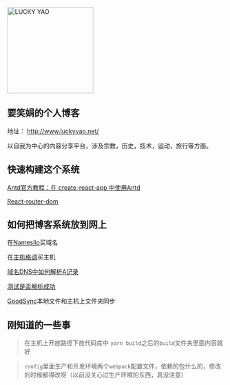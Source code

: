 <img src="http://www.luckyyao.net/static/media/logo1.f1bec0fb.png" alt="LUCKY YAO" width="200" height="200" />

## 要笑娟的个人博客
地址： http://www.luckyyao.net/

以自我为中心的内容分享平台，涉及宗教，历史，技术，运动，旅行等方面。

## 快速构建这个系统

[Antd官方教程：在 create-react-app 中使用Antd](https://ant.design/docs/react/use-with-create-react-app-cn)

[React-router-dom](http://reacttraining.cn/web/example/basic)


## 如何把博客系统放到网上

在[Namesilo](https://www.namesilo.com/)买域名

在[主机格调](http://zhuji.gd/)买主机

[域名DNS中如何解析A记录](http://www.vpsss.net/1016.html)

[测试是否解析成功](https://help.aliyun.com/knowledge_detail/39834.html)

[GoodSync](https://www.goodsync.com/)本地文件和主机上文件夹同步

## 刚知道的一些事

> 在主机上开放路径下放代码库中 `yarn build`之后的`build`文件夹里面内容就好

> `config`里面生产和开发环境两个`webpack`配置文件，依赖的包什么的，修改的时候都得改呀（以前没关心过生产环境的东西，真没注意）

